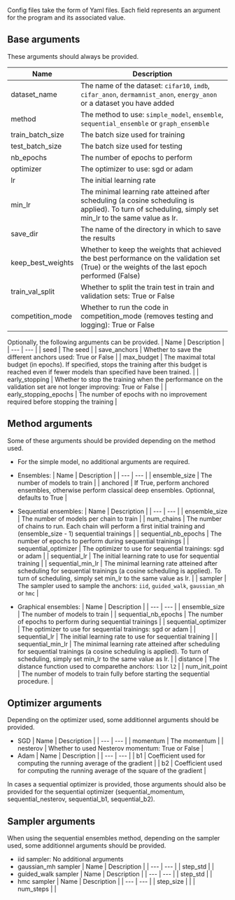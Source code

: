 Config files take the form of Yaml files. Each field represents an argument for the program and its associated value.

## Base arguments
These arguments should always be provided.

| Name | Description |
| --- | --- |
| dataset_name | The name of the dataset: `cifar10`, `imdb`, `cifar_anon`, `dermamnist_anon`, `energy_anon` or a dataset you have added |
| method | The method to use: `simple_model`, `ensemble`, `sequential_ensemble` or `graph_ensemble` |
| train_batch_size | The batch size used for training |
| test_batch_size | The batch size used for testing |
| nb_epochs | The number of epochs to perform |
| optimizer | The optimizer to use: sgd or adam |
| lr | The initial learning rate |
| min_lr | The minimal learning rate atteined after scheduling (a cosine scheduling is applied). To turn of scheduling, simply set min_lr to the same value as lr.|
| save_dir | The name of the directory in which to save the results |
| keep_best_weights | Whether to keep the weights that achieved the best performance on the validation set (True) or the weights of the last epoch performed (False) |
| train_val_split | Whether to split the train test in train and validation sets: True or False |
| competition_mode | Whether to run the code in competition_mode (removes testing and logging): True or False |

Optionally, the following arguments can be provided.
| Name | Description |
| --- | --- |
| seed | The seed |
| save_anchors | Whether to save the different anchors used: True or False |
| max_budget | The maximal total budget (in epochs). If specified, stops the training after this budget is reached even if fewer models than specified have been trained. |
| early_stopping | Whether to stop the training when the performance on the validation set are not longer improving: True or False |
| early_stopping_epochs | The number of epochs with no improvement required before stopping the training |

## Method arguments
Some of these arguments should be provided depending on the method used. 

* For the simple model, no additional arguments are required. 
* Ensembles:
  | Name | Description |
  | --- | --- |
  | ensemble_size | The number of models to train |
  | anchored | If True, perform anchored ensembles, otherwise perform classical deep ensembles. Optionnal, defaults to True |
  
* Sequential ensembles:
  | Name | Description |
  | --- | --- |
  | ensemble_size | The number of models per chain to train |
  | num_chains | The number of chains to run. Each chain will perform a first initial training and (ensemble_size - 1) sequential trainings |
  | sequential_nb_epochs | The number of epochs to perform during sequential trainings |
  | sequential_optimizer | The optimizer to use for sequential trainings: sgd or adam |
  | sequential_lr | The initial learning rate to use for sequential training |
  | sequential_min_lr | The minimal learning rate atteined after scheduling for sequential trainings (a cosine scheduling is applied). To turn of scheduling, simply set min_lr to the same value as lr. |
  | sampler | The sampler used to sample the anchors: `iid`, `guided_walk`, `gaussian_mh` or `hmc` |

* Graphical ensembles:
  | Name | Description |
  | --- | --- |
  | ensemble_size | The number of models to train |
  | sequential_nb_epochs | The number of epochs to perform during sequential trainings |
  | sequential_optimizer | The optimizer to use for sequential trainings: sgd or adam |
  | sequential_lr | The initial learning rate to use for sequential training |
  | sequential_min_lr | The minimal learning rate atteined after scheduling for sequential trainings (a cosine scheduling is applied). To turn of scheduling, simply set min_lr to the same value as lr. |
  | distance | The distance function used to comparethe anchors: `l1`or `l2` |
  | num_init_point | The number of models to train fully before starting the sequential procedure. |

## Optimizer arguments
Depending on the optimizer used, some additionnel arguments should be provided.

* SGD
  | Name | Description |
  | --- | --- |
  | momentum | The momentum |
  | nesterov | Whether to used Nesterov momentum: True or False |
* Adam
  | Name | Description |
  | --- | --- |
  | b1 | Coefficient used for computing the running average of the gradient |
  | b2 | Coefficient used for computing the running average of the square of the gradient |

In cases a sequential optimizer is provided, those arguments should also be provided for the sequential optimizer (sequential_momentum, sequential_nesterov, sequential_b1, sequential_b2).

## Sampler arguments
When using the sequential ensembles method, depending on the sampler used, some additionnel arguments should be provided.

* iid sampler: No additional arguments
* gaussian_mh sampler
  | Name | Description |
  | --- | --- |
  | step_std |  |
* guided_walk sampler
  | Name | Description |
  | --- | --- |
  | step_std |  |
* hmc sampler
  | Name | Description |
  | --- | --- |
  | step_size |  |
  | num_steps |  |
